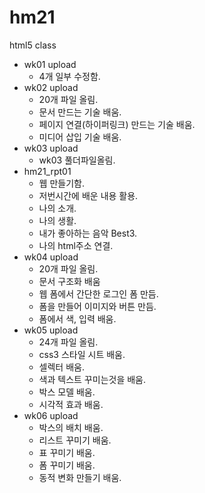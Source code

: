 # hm21
html5 class 

- wk01 upload
  - 4개 일부 수정함.
- wk02 upload
  - 20개 파일 올림.
  - 문서 만드는 기술 배움.
  - 페이지 연결(하이퍼링크) 만드는 기술 배움.
  - 미디어 삽입 기술 배움.
- wk03 upload
  -  wk03 풀더파일올림.
- hm21_rpt01
  -  웹 만들기함.
  -  저번시간에 배운 내용 활용.
  -  나의 소개.
  -  나의 생활.
  -  내가 좋아하는 음악 Best3.
  -  나의 html주소 연결.
- wk04 upload
  -  20개 파일 올림.
  -  문서 구조화 배움
  -  웹 폼에서 간단한 로그인 폼 만듬.
  -  폼을 만들어 이미지와 버튼 만듬.
  -  폼에서 색,  입력 배움.
-  wk05 upload
   -  24개 파일 올림.
   -  css3 스타일 시트 배움.
   -  셀렉터 배움.
   -  색과 텍스트 꾸미는것을 배움.
   -  박스 모델 배움.
   -  시각적 효과 배움.
-  wk06 upload
   -  박스의 배치 배움.
   -  리스트 꾸미기 배움.
   -  표 꾸미기 배움.
   -  폼 꾸미기 배움.
   -  동적 변화 만들기 배움.
